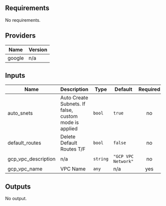 ## Requirements

No requirements.

## Providers

| Name | Version |
|------|---------|
| google | n/a |

## Inputs

| Name | Description | Type | Default | Required |
|------|-------------|------|---------|:--------:|
| auto\_snets | Auto Create Subnets. If false, custom mode is applied | `bool` | `true` | no |
| default\_routes | Delete Default Routes T/F | `bool` | `false` | no |
| gcp\_vpc\_description | n/a | `string` | `"GCP VPC Network"` | no |
| gcp\_vpc\_name | VPC Name | `any` | n/a | yes |

## Outputs

No output.

